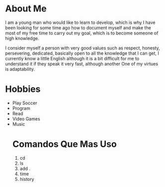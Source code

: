 # About Me

I am a young man who would like to learn to develop, which is why I have been looking for some time ago how to document myself and make the most of my free time to carry out my goal, which is to become someone of high knowledge.

I consider myself a person with very good values ​​such as respect, honesty, persevering, dedicated, basically open to all the knowledge that I can get, I currently know a little English although it is a bit difficult for me to understand it if they speak it very fast, although another One of my virtues is adaptability.


# Hobbies

<ul>
<li>Play Soccer
<li>Program
<li>Read
<li>Video Games
<li>Music

# Comandos Que Mas Uso
<ol>
<li>cd
<li>ls
<li>add .
<li>time
<li>history
